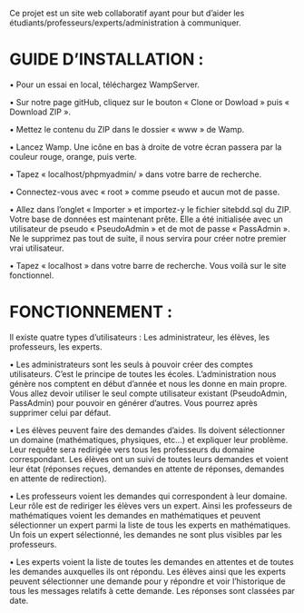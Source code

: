 Ce projet est un site web collaboratif ayant pour but d’aider les étudiants/professeurs/experts/administration à communiquer.


# GUIDE D’INSTALLATION :

• Pour un essai en local, téléchargez WampServer.

• Sur notre page gitHub, cliquez sur le bouton « Clone or Dowload » puis « Download ZIP ».

• Mettez le contenu du ZIP dans le dossier « www » de Wamp.

• Lancez Wamp. Une icône en bas à droite de votre écran passera par la couleur rouge, orange, puis verte.

• Tapez « localhost/phpmyadmin/ » dans votre barre de recherche.

• Connectez-vous avec « root » comme pseudo et aucun mot de passe.

• Allez dans l’onglet « Importer » et importez-y le fichier sitebdd.sql du ZIP. Votre base de données est maintenant prête. Elle a été initialisée avec un utilisateur de pseudo « PseudoAdmin » et de mot de passe « PassAdmin ». Ne le supprimez pas tout de suite, il nous servira pour créer notre premier vrai utilisateur.

• Tapez « localhost » dans votre barre de recherche. Vous voilà sur le site fonctionnel.


# FONCTIONNEMENT :

Il existe quatre types d’utilisateurs : Les administrateur, les élèves, les professeurs, les experts.

• Les administrateurs sont les seuls à pouvoir créer des comptes utilisateurs. C’est le principe de toutes les écoles. L’administration nous génère nos comptent en début d’année et nous les donne en main propre. Vous allez devoir utiliser le seul compte utilisateur existant (PseudoAdmin, PassAdmin) pour pouvoir en générer d’autres. Vous pourrez après supprimer celui par défaut.

• Les élèves peuvent faire des demandes d’aides. Ils doivent sélectionner un domaine (mathématiques, physiques, etc…) et expliquer leur problème. Leur requête sera redirigée vers tous les professeurs du domaine correspondant. Les élèves ont un suivi de toutes leurs demandes et voient leur état (réponses reçues, demandes en attente de réponses, demandes en attente de redirection).

• Les professeurs voient les demandes qui correspondent à leur domaine. Leur rôle est de rediriger les élèves vers un expert. Ainsi les professeurs de mathématiques voient les demandes en mathématiques et peuvent sélectionner un expert parmi la liste de tous les experts en mathématiques. Un fois un expert sélectionné, les demandes ne sont plus visibles par les professeurs.

• Les experts voient la liste de toutes les demandes en attentes et de toutes les demandes auxquelles ils ont répondu.
Les élèves ainsi que les experts peuvent sélectionner une demande pour y répondre et voir l’historique de tous les messages relatifs à cette demande. Les réponses sont classées par date.

